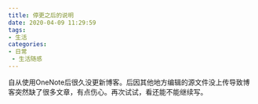 ```yaml
---
title: 停更之后的说明
date: 2020-04-09 11:29:59
tags:
- 生活
categories:
- 日常
 - 生活随感
---
```


自从使用OneNote后很久没更新博客。后因其他地方编辑的源文件没上传导致博客突然缺了很多文章，有点伤心。再次试试，看还能不能继续写。